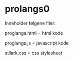prolangs0
=========

Inneholder følgene filer:

proglangs.html  = html kode

proglangs.js    = javascript kode

stilark.css     = css stylesheet
